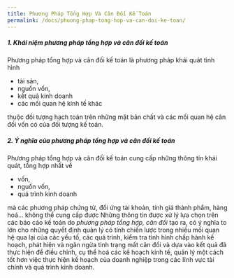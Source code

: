 ```yaml
---
title: Phương Pháp Tổng Hợp Và Cân Đối Kế Toán
permalink: /docs/phuong-phap-tong-hop-va-can-doi-ke-toan/
---
```


<div class="note info">
 <h5>1. Khái niệm phương pháp tổng hợp và cân đối kế toán </h5>
</div>

Phương pháp tổng hợp và cân đối kế toán là phương pháp khái quát tình hình
 * tài sản, 
 * nguồn vốn,
 * kết quả kinh doanh
 * các mối quan hệ kinh tế khác

thuộc đối tượng hạch toán trên những mặt bản chất và các mối quan hệ cân đối vốn có của đối tượng kế toán.

<div class="note info">
 <h5>2. Ý nghĩa của phương pháp tổng hợp và cân đối kế toán </h5>
</div>

Phương pháp tổng hợp và cân đối kế toán cung cấp những thông tin khái quát, tồng hợp nhất về
 * vốn, 
 * nguồn vốn, 
 * quá trình kinh doanh

mà các phương pháp chứng từ, đối ứng tài khoản, tính giá thành phẩm, hàng hoá... không thể cung cấp được
Những thông tin được xử lý lựa chọn trên các báo cáo kế toán do *phương pháp tổng hợp, cân đối* tạo ra, có ý nghĩa to lớn cho những quyết định quản lý có tính chiến lược trong nhiều mối quan hệ qua lại của các yếu tố, các quá trình, kiểm tra tình hình chấp hành kế hoạch, phát hiện và ngăn ngừa tình trạng mất cân đối và dựa vào kết quả đã thực hiện để điều chỉnh, cụ thể hoá các kế hoạch kinh tế, quản lý một cách tốt hơn việc thực hiện kế hoạch của doanh nghiệp trong các lĩnh vực tài chính và quá trình kinh doanh. 

